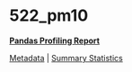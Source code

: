 # 522_pm10

[**Pandas Profiling Report**](../docs_sources/profile/522_pm10.html)

[Metadata](metadata.yaml) | [Summary Statistics](summary_stats.csv)


